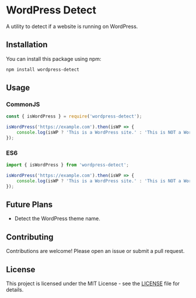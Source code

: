 # WordPress Detect

A utility to detect if a website is running on WordPress.

## Installation

You can install this package using npm:

```bash
npm install wordpress-detect
```

## Usage

### CommonJS

```javascript
const { isWordPress } = require('wordpress-detect');

isWordPress('https://example.com').then(isWP => {
    console.log(isWP ? 'This is a WordPress site.' : 'This is NOT a WordPress site.');
});
```

### ES6

```javascript
import { isWordPress } from 'wordpress-detect';

isWordPress('https://example.com').then(isWP => {
    console.log(isWP ? 'This is a WordPress site.' : 'This is NOT a WordPress site.');
});
```

## Future Plans

- Detect the WordPress theme name.

## Contributing

Contributions are welcome! Please open an issue or submit a pull request.

## License

This project is licensed under the MIT License - see the [LICENSE](LICENSE) file for details.